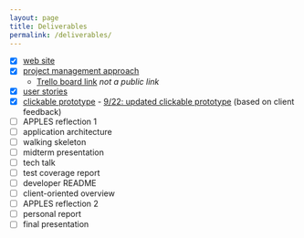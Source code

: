 ```yaml
---
layout: page
title: Deliverables
permalink: /deliverables/
---
```

- [x] [web site](https://jackowfish.github.io/big-words-site/)
- [x] [project management approach](https://jackowfish.github.io/big-words-site/2021/08/30/Project-Management-Approach.html)
    - [Trello board link](https://trello.com/b/44ptFkKT/kanban-board) *not a public link*
- [x] [user stories](https://jackowfish.github.io/big-words-site/2021/09/12/User-Stories.html)
- [x] [clickable prototype](https://www.figma.com/proto/8GEqDiy5R15fPxtbBRH6uY/Mobile-Clickable-Prototype?node-id=27%3A1132&scaling=min-zoom&page-id=0%3A1&starting-point-node-id=27%3A1132) - [9/22: updated clickable prototype](https://www.figma.com/proto/nN1gq71nBpwzmpAneMNd2s/Prototype-v3?node-id=5%3A4225&scaling=min-zoom&page-id=0%3A1&starting-point-node-id=5%3A4225) (based on client feedback)
- [ ] APPLES reflection 1
- [ ] application architecture
- [ ] walking skeleton
- [ ] midterm presentation
- [ ] tech talk
- [ ] test coverage report
- [ ] developer README
- [ ] client-oriented overview
- [ ] APPLES reflection 2
- [ ] personal report
- [ ] final presentation
